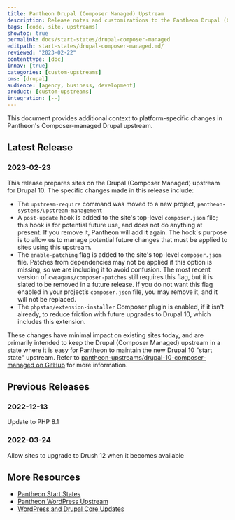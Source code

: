 ```yaml
---
title: Pantheon Drupal (Composer Managed) Upstream
description: Release notes and customizations to the Pantheon Drupal (Composer Managed) Upstream
tags: [code, site, upstreams]
showtoc: true
permalink: docs/start-states/drupal-composer-managed
editpath: start-states/drupal-composer-managed.md/
reviewed: "2023-02-22"
contenttype: [doc]
innav: [true]
categories: [custom-upstreams]
cms: [drupal]
audience: [agency, business, development]
product: [custom-upstreams]
integration: [--]
---
```


This document provides additional context to platform-specific changes in Pantheon's Composer-managed Drupal upstream.

## Latest Release

### 2023-02-23

<a name="20230223" class="release-update"></a>This release prepares sites on the Drupal (Composer Managed) upstream for Drupal 10.  The specific changes made in this release include:

- The `upstream-require` command was moved to a new project, `pantheon-systems/upstream-management`
- A `post-update` hook is added to the site's top-level `composer.json` file; this hook is for potential future use, and does not do anything at present. If you remove it, Pantheon will add it again. The hook's purpose is to allow us to manage potential future changes that must be applied to sites using this upstream.
- The `enable-patching` flag is added to the site's top-level `composer.json` file. Patches from dependencies may not be applied if this option is missing, so we are including it to avoid confusion. The most recent version of `cweagans/composer-patches` still requires this flag, but it is slated to be removed in a future release. If you do not want this flag enabled in your project’s `composer.json` file, you may remove it, and it will not be replaced.
- The `phpstan/extension-installer` Composer plugin is enabled, if it isn't already, to reduce friction with future upgrades to Drupal 10, which includes this extension.

These changes have minimal impact on existing sites today, and are primarily intended to keep the Drupal (Composer Managed) upstream in a state where it is easy for Pantheon to maintain the new Drupal 10 "start state" upstream. Refer to [pantheon-upstreams/drupal-10-composer-managed on GitHub](https://github.com/pantheon-upstreams/drupal-10-composer-managed) for more information.

## Previous Releases

### 2022-12-13

<a name="20221213" class="release-update"></a>Update to PHP 8.1

### 2022-03-24

<a name="20220324" class="release-update"></a>Allow sites to upgrade to Drush 12 when it becomes available

## More Resources

- [Pantheon Start States](/start-state)
- [Pantheon WordPress Upstream](/start-states/wordpress)
- [WordPress and Drupal Core Updates](/core-updates)